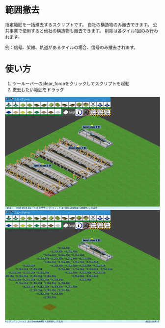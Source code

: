 # 範囲撤去

指定範囲を一括撤去するスクリプトです。
自社の構造物のみ撤去できます。
公共事業で使用すると他社の構造物も撤去できます。
削除は各タイル1回のみ行われます。

例：信号、架線、軌道があるタイルの場合、信号のみ撤去されます。

# 使い方

1. ツールーバーのclear_forceをクリックしてスクリプトを起動
1. 撤去したい範囲をドラッグ

<img src="doc/1.png">
<img src="doc/2.png">
